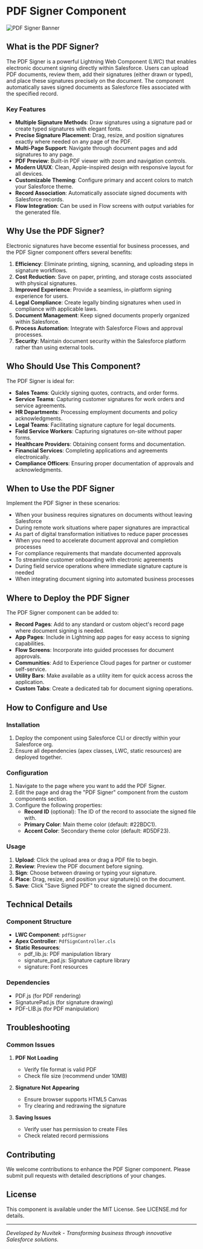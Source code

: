 # PDF Signer Component

![PDF Signer Banner](https://raw.githubusercontent.com/YOUR-ORG/YOUR-REPO/main/docs/images/pdf-signer-banner.png)

## What is the PDF Signer?

The PDF Signer is a powerful Lightning Web Component (LWC) that enables electronic document signing directly within Salesforce. Users can upload PDF documents, review them, add their signatures (either drawn or typed), and place these signatures precisely on the document. The component automatically saves signed documents as Salesforce files associated with the specified record.

### Key Features

- **Multiple Signature Methods**: Draw signatures using a signature pad or create typed signatures with elegant fonts.
- **Precise Signature Placement**: Drag, resize, and position signatures exactly where needed on any page of the PDF.
- **Multi-Page Support**: Navigate through document pages and add signatures to any page.
- **PDF Preview**: Built-in PDF viewer with zoom and navigation controls.
- **Modern UI/UX**: Clean, Apple-inspired design with responsive layout for all devices.
- **Customizable Theming**: Configure primary and accent colors to match your Salesforce theme.
- **Record Association**: Automatically associate signed documents with Salesforce records.
- **Flow Integration**: Can be used in Flow screens with output variables for the generated file.

## Why Use the PDF Signer?

Electronic signatures have become essential for business processes, and the PDF Signer component offers several benefits:

1. **Efficiency**: Eliminate printing, signing, scanning, and uploading steps in signature workflows.
2. **Cost Reduction**: Save on paper, printing, and storage costs associated with physical signatures.
3. **Improved Experience**: Provide a seamless, in-platform signing experience for users.
4. **Legal Compliance**: Create legally binding signatures when used in compliance with applicable laws.
5. **Document Management**: Keep signed documents properly organized within Salesforce.
6. **Process Automation**: Integrate with Salesforce Flows and approval processes.
7. **Security**: Maintain document security within the Salesforce platform rather than using external tools.

## Who Should Use This Component?

The PDF Signer is ideal for:

- **Sales Teams**: Quickly signing quotes, contracts, and order forms.
- **Service Teams**: Capturing customer signatures for work orders and service agreements.
- **HR Departments**: Processing employment documents and policy acknowledgments.
- **Legal Teams**: Facilitating signature capture for legal documents.
- **Field Service Workers**: Capturing signatures on-site without paper forms.
- **Healthcare Providers**: Obtaining consent forms and documentation.
- **Financial Services**: Completing applications and agreements electronically.
- **Compliance Officers**: Ensuring proper documentation of approvals and acknowledgments.

## When to Use the PDF Signer

Implement the PDF Signer in these scenarios:

- When your business requires signatures on documents without leaving Salesforce
- During remote work situations where paper signatures are impractical
- As part of digital transformation initiatives to reduce paper processes
- When you need to accelerate document approval and completion processes
- For compliance requirements that mandate documented approvals
- To streamline customer onboarding with electronic agreements
- During field service operations where immediate signature capture is needed
- When integrating document signing into automated business processes

## Where to Deploy the PDF Signer

The PDF Signer component can be added to:

- **Record Pages**: Add to any standard or custom object's record page where document signing is needed.
- **App Pages**: Include in Lightning app pages for easy access to signing capabilities.
- **Flow Screens**: Incorporate into guided processes for document approvals.
- **Communities**: Add to Experience Cloud pages for partner or customer self-service.
- **Utility Bars**: Make available as a utility item for quick access across the application.
- **Custom Tabs**: Create a dedicated tab for document signing operations.

## How to Configure and Use

### Installation

1. Deploy the component using Salesforce CLI or directly within your Salesforce org.
2. Ensure all dependencies (apex classes, LWC, static resources) are deployed together.

### Configuration

1. Navigate to the page where you want to add the PDF Signer.
2. Edit the page and drag the "PDF Signer" component from the custom components section.
3. Configure the following properties:
   - **Record ID** (optional): The ID of the record to associate the signed file with.
   - **Primary Color**: Main theme color (default: #22BDC1).
   - **Accent Color**: Secondary theme color (default: #D5DF23).

### Usage

1. **Upload**: Click the upload area or drag a PDF file to begin.
2. **Review**: Preview the PDF document before signing.
3. **Sign**: Choose between drawing or typing your signature.
4. **Place**: Drag, resize, and position your signature(s) on the document.
5. **Save**: Click "Save Signed PDF" to create the signed document.

## Technical Details

### Component Structure

- **LWC Component**: `pdfSigner`
- **Apex Controller**: `PdfSignController.cls`
- **Static Resources**:
  - pdf_lib.js: PDF manipulation library
  - signature_pad.js: Signature capture library
  - signature: Font resources

### Dependencies

- PDF.js (for PDF rendering)
- SignaturePad.js (for signature drawing)
- PDF-LIB.js (for PDF manipulation)

## Troubleshooting

### Common Issues

1. **PDF Not Loading**
   - Verify file format is valid PDF
   - Check file size (recommend under 10MB)

2. **Signature Not Appearing**
   - Ensure browser supports HTML5 Canvas
   - Try clearing and redrawing the signature

3. **Saving Issues**
   - Verify user has permission to create Files
   - Check related record permissions

## Contributing

We welcome contributions to enhance the PDF Signer component. Please submit pull requests with detailed descriptions of your changes.

## License

This component is available under the MIT License. See LICENSE.md for details.

---

*Developed by Nuvitek - Transforming business through innovative Salesforce solutions.* 